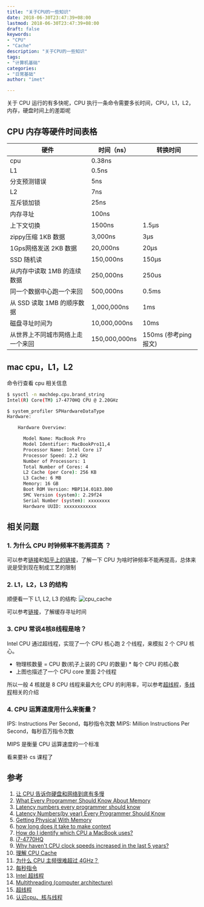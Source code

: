 ```yaml
---
title: "关于CPU的一些知识"
date: 2018-06-30T23:47:39+08:00
lastmod: 2018-06-30T23:47:39+08:00
draft: false
keywords:
- "CPU"
- "Cache"
description: "关于CPU的一些知识"
tags:
- "计算机基础"
categories:
- "日常基础"
author: "imet"

---
```


关于 CPU 运行的有多快呢，CPU 执行一条命令需要多长时间，CPU，L1，L2，内存，硬盘时间上的差距呢

<!--more-->

## CPU 内存等硬件时间表格

硬件                             | 时间（ns）    | 转换时间
---------------------------------|---------------|---------------------
cpu                              | 0.38ns        |
L1                               | 0.5ns         |
分支预测错误                     | 5ns           |
L2                               | 7ns           |
互斥锁加锁                       | 25ns          |
内存寻址                         | 100ns         |
上下文切换                       | 1500ns        | 1.5µs
zippy压缩 1KB 数据               | 3,000ns       | 3µs
1Gps网络发送 2KB 数据            | 20,000ns      | 20µs
SSD 随机读                       | 150,000ns     | 150µs
从内存中读取 1MB 的连续数据      | 250,000ns     | 250us
同一个数据中心跑一个来回         | 500,000ns     | 0.5ms
从 SSD 读取 1MB 的顺序数据       | 1,000,000ns   | 1ms
磁盘寻址时间为                   | 10,000,000ns  | 10ms
从世界上不同城市网络上走一个来回 | 150,000,000ns | 150ms (参考ping报文)

## mac cpu，L1，L2

命令行查看 cpu 相关信息

```bash
$ sysctl -n machdep.cpu.brand_string
Intel(R) Core(TM) i7-4770HQ CPU @ 2.20GHz

$ system_profiler SPHardwareDataType
Hardware:

    Hardware Overview:

      Model Name: MacBook Pro
      Model Identifier: MacBookPro11,4
      Processor Name: Intel Core i7
      Processor Speed: 2.2 GHz
      Number of Processors: 1
      Total Number of Cores: 4
      L2 Cache (per Core): 256 KB
      L3 Cache: 6 MB
      Memory: 16 GB
      Boot ROM Version: MBP114.0183.B00
      SMC Version (system): 2.29f24
      Serial Number (system): xxxxxxxx
      Hardware UUID: xxxxxxxxxxxx
```

## 相关问题

### 1. 为什么 CPU 时钟频率不能再提高 ？

可以参考[链接][9]和[知乎上的链接][11]，了解一下 CPU 为啥时钟频率不能再提高，总体来说是受到现在制成工艺的限制

### 2. L1，L2，L3 的结构

顺便看一下 L1, L2, L3 的结构:
![cpu_cache](http://p0.img.imet.top/op/20180630232448_cpu_cache.png)

可以参考[链接][10]，了解缓存寻址时间

### 3. CPU 常说4核8线程是啥？

Intel CPU 通过超线程，实现了一个 CPU 核心跑 2 个线程，来模拟 2 个 CPU 核心。
- 物理核数量 = CPU 数(机子上装的 CPU 的数量) * 每个 CPU 的核心数
- 上图也描述了一个 CPU core 里面 2个线程

所以一般 4 核就是 8 CPU 线程来最大化 CPU 的利用率，可以参考[超线程][13]，[多线程][14]相关的介绍

### 4. CPU 运算速度用什么来衡量？

IPS: Instructions Per Second，每秒指令次数
MIPS: Million Instructions Per Second，每秒百万指令次数

MIPS 是衡量 CPU 运算速度的一个标准

看来要补 cs 课程了


## 参考
1. [让 CPU 告诉你硬盘和网络到底有多慢](http://cizixs.com/2017/01/03/how-slow-is-disk-and-network)
2. [What Every Programmer Should Know About Memory](https://www.akkadia.org/drepper/cpumemory.pdf)
3. [Latency numbers every programmer should know](https://gist.github.com/hellerbarde/2843375)
4. [Latency Numbers(by year) Every Programmer Should Know](https://people.eecs.berkeley.edu/~rcs/research/interactive_latency.html)
5. [Getting Physical With Memory](https://manybutfinite.com/post/getting-physical-with-memory/)
6. [how long does it take to make context](http://blog.tsunanet.net/2010/11/how-long-does-it-take-to-make-context.html)
7. [How do I identify which CPU a MacBook uses?](https://apple.stackexchange.com/questions/238777/how-do-i-identify-which-cpu-a-macbook-uses)
8. [i7-4770HQ](https://ark.intel.com/products/83505/Intel-Core-i7-4770HQ-Processor-6M-Cache-up-to-3_40-GHz)
9. [Why haven't CPU clock speeds increased in the last 5 years?](https://www.quora.com/Why-havent-CPU-clock-speeds-increased-in-the-last-5-years)
10. [理解 CPU Cache](http://wsfdl.com/linux/2016/06/11/%E7%90%86%E8%A7%A3CPU%E7%9A%84cache.html)
11. [为什么 CPU 主频很难超过 4GHz？](https://www.zhihu.com/question/32096371)
12. [每秒指令](https://zh.wikipedia.org/zh-cn/%E6%AF%8F%E7%A7%92%E6%8C%87%E4%BB%A4)
13. [Intel 超线程](https://www.intel.com/content/www/us/en/architecture-and-technology/hyper-threading/hyper-threading-technology.html)
14. [Multithreading (computer architecture)](https://en.wikipedia.org/wiki/Multithreading_%28computer_architecture%29)
15. [超线程](https://zh.wikipedia.org/zh-cn/%E8%B6%85%E5%9F%B7%E8%A1%8C%E7%B7%92)
16. [认识cpu、核与线程](http://www.cnblogs.com/-new/p/7234332.html)

[9]: https://www.quora.com/Why-havent-CPU-clock-speeds-increased-in-the-last-5-years
[10]: http://wsfdl.com/linux/2016/06/11/%E7%90%86%E8%A7%A3CPU%E7%9A%84cache.html
[11]: https://www.zhihu.com/question/32096371
[13]: https://www.intel.com/content/www/us/en/architecture-and-technology/hyper-threading/hyper-threading-technology.html
[14]: https://en.wikipedia.org/wiki/Multithreading_%28computer_architecture%29
